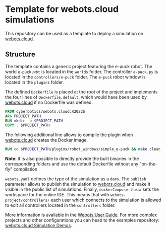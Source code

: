 # Template for webots.cloud simulations
This repository can be used as a template to deploy a simulation on [webots.cloud](https://webots.cloud).

## Structure
The template contains a generic project featuring the e-puck robot.
The world `e-puck.wbt` is located in the `worlds` folder.
The controller `e-puck.py` is located in the `controllers/e-puck` folder.
The `e-puck` robot window is located in the `plugins` folder.

The defined `Dockerfile` is placed at the root of the project and implements the four lines of `Dockerfile.default`, which would have been used by [webots.cloud](https://webots.cloud) if no Dockerfile was defined.

```dockerfile
FROM cyberbotics/webots.cloud:R2022b
ARG PROJECT_PATH
RUN mkdir -p $PROJECT_PATH
COPY . $PROJECT_PATH
```

The following additional line allows to compile the plugin when [webots.cloud](https://webots.cloud) creates the Docker image.

```dockerfile
RUN cd $PROJECT_PATH/plugins/robot_windows/simple_e-puck && make clean && make
```

**Note**: It is also possible to directly provide the built binaries in the corresponding folders and use the default Dockerfile without any "on-the-fly" compilation.

`webots.yaml` defines the type of the simulation as a `demo`.
The `publish` parameter allows to publish the simulation to [webots.cloud](https://webots.cloud) and make it visible in the public list of simulations.
Finally, `dockerCompose:theia` sets the workspace for the online IDE.
This means that with `webots-project/controllers/` each user which connects to the simulation is allowed to edit all controllers located in the `controllers` folder.

More information is available in the [Webots User Guide](https://cyberbotics.com/doc/guide/webots-cloud?version=master#publish-cloud-based-simulations).
For more complex projects and other configurations you can head to the examples repository: [webots.cloud Simulation Demos](https://github.com/cyberbotics/webots-cloud-simulation-example).

